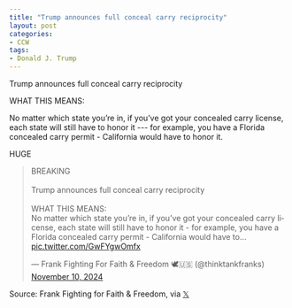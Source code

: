 ```yaml
---
title: "Trump announces full conceal carry reciprocity"
layout: post
categories:
- CCW
tags: 
- Donald J. Trump
---
```


Trump announces full conceal carry reciprocity

WHAT THIS MEANS:

No matter which state you’re in, if you’ve got your concealed carry license, each state will still have to honor it --- for example, you have a Florida concealed carry permit - California would have to honor it. 

HUGE

<blockquote class="twitter-tweet"><p lang="en" dir="ltr">BREAKING <br><br>Trump announces full conceal carry reciprocity<br><br>WHAT THIS MEANS:<br>No matter which state you’re in, if you’ve got your concealed carry license, each state will still have to honor it - for example, you have a Florida concealed carry permit - California would have to… <a href="https://t.co/GwFYgwOmfx">pic.twitter.com/GwFYgwOmfx</a></p>&mdash; Frank Fighting For Faith &amp; Freedom 🕊️🇺🇸 (@thinktankfranks) <a href="https://twitter.com/thinktankfranks/status/1855418657779888198?ref_src=twsrc%5Etfw">November 10, 2024</a></blockquote> <script async src="https://platform.twitter.com/widgets.js" charset="utf-8"></script>

Source: Frank Fighting for Faith & Freedom, via [𝕏](https://x.com)
